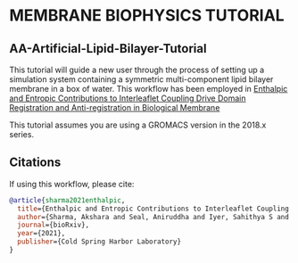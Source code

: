 # MEMBRANE BIOPHYSICS TUTORIAL
## AA-Artificial-Lipid-Bilayer-Tutorial

This tutorial will guide a new user through the process of setting up a simulation system
containing a symmetric multi-component lipid bilayer membrane in a box of water. This workflow has 
been employed in <a href="https://www.biorxiv.org/content/10.1101/2021.09.29.462263v1.abstract">Enthalpic and Entropic Contributions to Interleaflet Coupling Drive Domain Registration and Anti-registration in Biological Membrane</a>

This tutorial assumes you are using a GROMACS version in the 2018.x series.


## Citations

If using this workflow, please cite:

```bibtex
@article{sharma2021enthalpic,
  title={Enthalpic and Entropic Contributions to Interleaflet Coupling Drive Domain Registration and Anti-registration in Biological Membrane},
  author={Sharma, Akshara and Seal, Aniruddha and Iyer, Sahithya S and Srivastava, Anand},
  journal={bioRxiv},
  year={2021},
  publisher={Cold Spring Harbor Laboratory}
}
```
